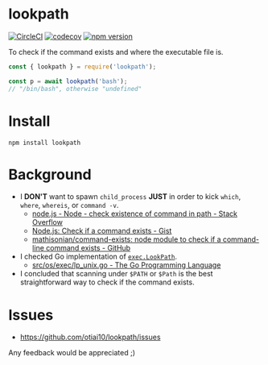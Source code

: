 # lookpath

[![CircleCI](https://circleci.com/gh/otiai10/lookpath.svg?style=svg)](https://circleci.com/gh/otiai10/lookpath)
[![codecov](https://codecov.io/gh/otiai10/lookpath/branch/master/graph/badge.svg)](https://codecov.io/gh/otiai10/lookpath)
[![npm version](https://badge.fury.io/js/lookpath.svg)](https://badge.fury.io/js/lookpath)

To check if the command exists and where the executable file is.

```js
const { lookpath } = require('lookpath');

const p = await lookpath('bash');
// "/bin/bash", otherwise "undefined"
```

# Install

```
npm install lookpath
```

# Background

- I **DON'T** want to spawn `child_process` **JUST** in order to kick `which`, `where`, `whereis`, or `command -v`.
    - [node.js - Node - check existence of command in path - Stack Overflow](https://stackoverflow.com/questions/34953168/node-check-existence-of-command-in-path/)
    - [Node.js: Check if a command exists - Gist](https://gist.github.com/jmptable/7a3aa580efffdef50fa9f0dd3d068d6f)
    - [mathisonian/command-exists: node module to check if a command-line command exists - GitHub](https://github.com/mathisonian/command-exists)
- I checked Go implementation of [`exec.LookPath`](https://golang.org/pkg/os/exec/#LookPath).
    - [src/os/exec/lp_unix.go - The Go Programming Language](https://golang.org/src/os/exec/lp_unix.go?s=928:970#L24)
- I concluded that scanning under `$PATH` or `$Path` is the best straightforward way to check if the command exists.

# Issues

- https://github.com/otiai10/lookpath/issues

Any feedback would be appreciated ;)

